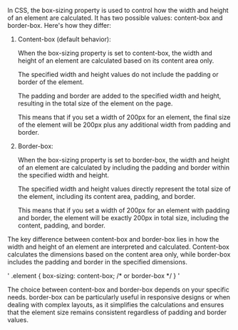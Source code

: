 In CSS, the box-sizing property is used to control how the width and height of an element are calculated. It has two possible values: content-box and border-box. Here's how they differ:

01. Content-box (default behavior):

    When the box-sizing property is set to content-box, the width and height of an element are calculated based on its content area only.

    The specified width and height values do not include the padding or border of the element.

    The padding and border are added to the specified width and height, resulting in the total size of the element on the page.

    This means that if you set a width of 200px for an element, the final size of the element will be 200px plus any additional width from padding and border.

02. Border-box:

    When the box-sizing property is set to border-box, the width and height of an element are calculated by including the padding and border within the specified width and height.

    The specified width and height values directly represent the total size of the element, including its content area, padding, and border.

    This means that if you set a width of 200px for an element with padding and border, the element will be exactly 200px in total size, including the content, padding, and border.
     
The key difference between content-box and border-box lies in how the width and height of an element are interpreted and calculated. Content-box calculates the dimensions based on the content area only, while border-box includes the padding and border in the specified dimensions.

'
.element {
  box-sizing: content-box; /* or border-box */
}
'

The choice between content-box and border-box depends on your specific needs. border-box can be particularly useful in responsive designs or when dealing with complex layouts, as it simplifies the calculations and ensures that the element size remains consistent regardless of padding and border values.



